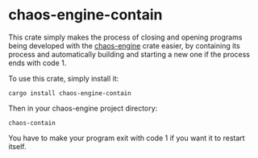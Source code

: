 # chaos-engine-contain
This crate simply makes the process of closing and opening programs being developed with the [chaos-engine](https://crates.io/crates/chaos-engine) crate easier, by containing its
process and automatically building and starting a new one if the process ends with code 1.

To use this crate, simply install it:
```
cargo install chaos-engine-contain
```

Then in your chaos-engine project directory:
```
chaos-contain
```

You have to make your program exit with code 1 if you want it to restart itself.
